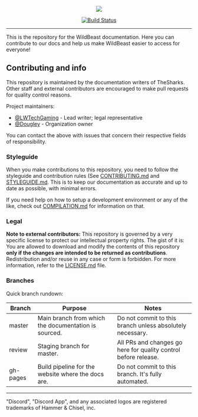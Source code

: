 <p style="text-align:center;">
<img src="http://i.imgur.com/kg3pqR6.png">
</p>

<p align="center">
<a href="https://circleci.com/gh/TheSharks/WildBeastDocs"><img src="https://circleci.com/gh/TheSharks/WildBeastDocs.svg?style=svg" alt="Build Status"></a>
</p>

---

This is the repository for the WildBeast documentation. Here you can contribute to our docs and help us make WildBeast easier to access for everyone!

## Contributing and info

This repository is maintained by the documentation writers of TheSharks. Other staff and external contributors are encouraged to make pull requests for quality control reasons.

Project maintainers:

- [@LWTechGaming](https://github,com/LWTechGaming) - Lead writer; legal representative
- [@Dougley](https://github.com/Dougley) - Organization owner

You can contact the above with issues that concern their respective fields of responsibility.

### Styleguide
  
When you make contributions to this repository, you need to follow the styleguide and contribution rules (See [CONTRIBUTING.md](.github/CONTRIBUTING.md) and [STYLEGUIDE.md](.github/STYLEGUIDE.md). This is to keep our documentation as accurate and up to date as possible, with minimal errors.

If you need help on how to setup a development environment or any of the like, check out [COMPILATION.md](.github/COMPILATION.md) for information on that.

### Legal

**Note to external contributors:** This repository is governed by a very specific license to protect our intellectual property rights. The gist of it is: You are allowed to download and modify the contents of this repository **only if the changes are intended to be returned as contributions**. Redistribution and/or reuse in any case or form is forbidden. For more information, refer to the [LICENSE.md](LICENSE.md) file.

### Branches

Quick branch rundown:

| Branch | Purpose | Notes |
| ------ | ------- | ----- |
| master | Main branch from which the documentation is sourced. | Do not commit to this branch unless absolutely necessary. |
| review | Staging branch for master. | All PRs and changes go here for quality control before release. |
| gh-pages | Build pipeline for the website where the docs are. | Do not commit to this branch. It's fully automated. |

---

"Discord", "Discord App", and any associated logos are registered trademarks of Hammer & Chisel, inc.
